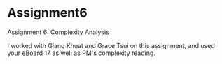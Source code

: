 # Assignment6
Assignment 6: Complexity Analysis

I worked with Giang Khuat and Grace Tsui on this assignment, and used your eBoard 17 as well as PM's complexity reading.
